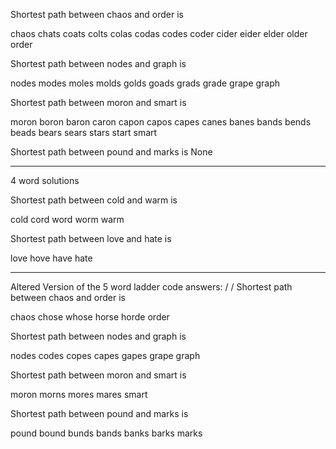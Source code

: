 Shortest path between chaos and order is

chaos
chats
coats
colts
colas
codas
codes
coder
cider
eider
elder
older
order

Shortest path between nodes and graph is

nodes
modes
moles
molds
golds
goads
grads
grade
grape
graph

Shortest path between moron and smart is

moron
boron
baron
caron
capon
capos
capes
canes
banes
bands
bends
beads
bears
sears
stars
start
smart

Shortest path between pound and marks is
None

----------------

4 word solutions

Shortest path between cold and warm is

cold
cord
word
worm
warm

Shortest path between love and hate is

love
hove
have
hate

------------------------


Altered Version of the 5 word ladder code answers:
/
/
Shortest path between chaos and order is

chaos
chose
whose
horse
horde
order

Shortest path between nodes and graph is

nodes
codes
copes
capes
gapes
grape
graph

Shortest path between moron and smart is

moron
morns
mores
mares
smart

Shortest path between pound and marks is

pound
bound
bunds
bands
banks
barks
marks
